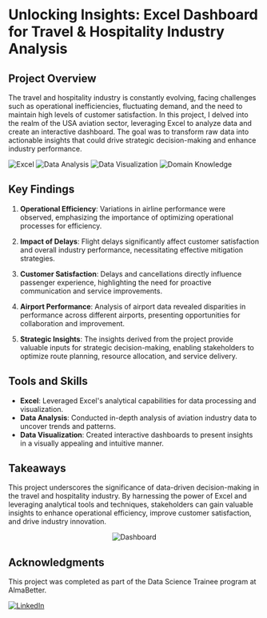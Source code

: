 # Unlocking Insights: Excel Dashboard for Travel & Hospitality Industry Analysis

## Project Overview

The travel and hospitality industry is constantly evolving, facing challenges such as operational inefficiencies, fluctuating demand, and the need to maintain high levels of customer satisfaction. In this project, I delved into the realm of the USA aviation sector, leveraging Excel to analyze data and create an interactive dashboard. The goal was to transform raw data into actionable insights that could drive strategic decision-making and enhance industry performance.


<p align="left">
    <img src="https://img.shields.io/badge/Skill-Excel-brightgreen" alt="Excel" />
    <img src="https://img.shields.io/badge/Skill-Data%20Analysis-yellow" alt="Data Analysis" />
    <img src="https://img.shields.io/badge/Skill-Data%20Visualization-blueviolet" alt="Data Visualization" />
    <img src="https://img.shields.io/badge/Skill-Domain%20Knowledge-lightgrey" alt="Domain Knowledge" />
</p>


## Key Findings

1. **Operational Efficiency**: Variations in airline performance were observed, emphasizing the importance of optimizing operational processes for efficiency.

2. **Impact of Delays**: Flight delays significantly affect customer satisfaction and overall industry performance, necessitating effective mitigation strategies.

3. **Customer Satisfaction**: Delays and cancellations directly influence passenger experience, highlighting the need for proactive communication and service improvements.

4. **Airport Performance**: Analysis of airport data revealed disparities in performance across different airports, presenting opportunities for collaboration and improvement.

5. **Strategic Insights**: The insights derived from the project provide valuable inputs for strategic decision-making, enabling stakeholders to optimize route planning, resource allocation, and service delivery.

## Tools and Skills

- **Excel**: Leveraged Excel's analytical capabilities for data processing and visualization.
- **Data Analysis**: Conducted in-depth analysis of aviation industry data to uncover trends and patterns.
- **Data Visualization**: Created interactive dashboards to present insights in a visually appealing and intuitive manner.

## Takeaways

This project underscores the significance of data-driven decision-making in the travel and hospitality industry. By harnessing the power of Excel and leveraging analytical tools and techniques, stakeholders can gain valuable insights to enhance operational efficiency, improve customer satisfaction, and drive industry innovation.

<div style="text-align:center;">
    <img src="path/to/your/dashboard/image.png" alt="Dashboard" />
</div>

## Acknowledgments

This project was completed as part of the Data Science Trainee program at AlmaBetter.

[![LinkedIn](https://img.shields.io/badge/LinkedIn-Connect-blue)](https://www.linkedin.com/in/navjot-khatri-5721a5179/)
